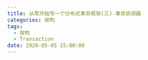 ```yaml
---
title: 从零开始写一个分布式事务框架(三)-事务协调器
categories: 架构
tags:
  - 架构
  - Transaction
date: 2020-05-05 15:00:00
---
```

